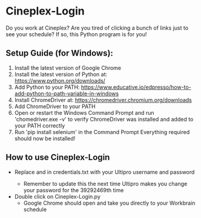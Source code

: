 # Cineplex-Login
Do you work at Cineplex? Are you tired of clicking a bunch of links just to see your schedule? If so, this Python program is for you!

## Setup Guide (for Windows):
1. Install the latest version of Google Chrome
2. Install the latest version of Python at: https://www.python.org/downloads/
3. Add Python to your PATH: https://www.educative.io/edpresso/how-to-add-python-to-path-variable-in-windows
4. Install ChromeDriver at: https://chromedriver.chromium.org/downloads
5. Add ChromeDriver to your PATH
6. Open or restart the Windows Command Prompt and run 'chomedriver.exe -v' to verify ChromeDriver was installed and added to your PATH correctly
7. Run 'pip install selenium' in the Command Prompt
Everything required should now be installed!

## How to use Cineplex-Login
- Replace <USERNAME> and <PASSWORD> in credentials.txt with your Ultipro username and password
	- Remember to update this the next time Ultipro makes you change your password for the 39292469th time
- Double click on Cineplex-Login.py
	- Google Chrome should open and take you directly to your Workbrain schedule




